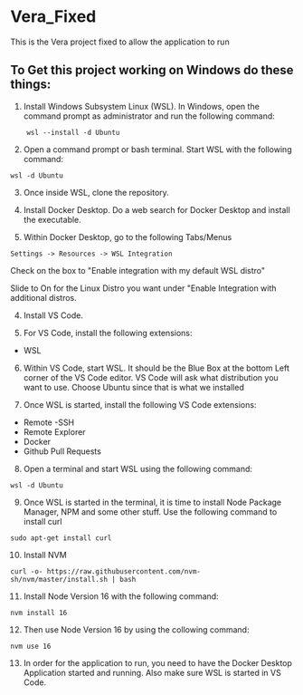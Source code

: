 # Vera_Fixed

This is the Vera project fixed to allow the application to run

## To Get this project working on Windows do these things:

1. Install Windows Subsystem Linux (WSL). In Windows, open the command prompt as administrator and run the following command:

```
    wsl --install -d Ubuntu
```

2. Open a command prompt or bash terminal. Start WSL with the following command:

```
wsl -d Ubuntu
```

3. Once inside WSL, clone the repository.

4. Install Docker Desktop. Do a web search for Docker Desktop and install the executable.

5. Within Docker Desktop, go to the following Tabs/Menus

```
Settings -> Resources -> WSL Integration
```

Check on the box to "Enable integration with my default WSL distro"

Slide to On for the Linux Distro you want under "Enable Integration with additional distros.

4. Install VS Code.

5. For VS Code, install the following extensions:

- WSL

6. Within VS Code, start WSL. It should be the Blue Box at the bottom Left corner of the VS Code editor. VS Code will ask what distribution you want to use. Choose Ubuntu since that is what we installed

7. Once WSL is started, install the following VS Code extensions:

- Remote -SSH
- Remote Explorer
- Docker
- Github Pull Requests

8. Open a terminal and start WSL using the following command:

```
wsl -d Ubuntu
```

9. Once WSL is started in the terminal, it is time to install Node Package Manager, NPM and some other stuff. Use the following command to install curl

```
sudo apt-get install curl
```

10. Install NVM

```
curl -o- https://raw.githubusercontent.com/nvm-sh/nvm/master/install.sh | bash
```

11. Install Node Version 16 with the following command:

```
nvm install 16
```

12. Then use Node Version 16 by using the collowing command:

```
nvm use 16
```

13. In order for the application to run, you need to have the Docker Desktop Application started and running. Also make sure WSL is started in VS Code.
